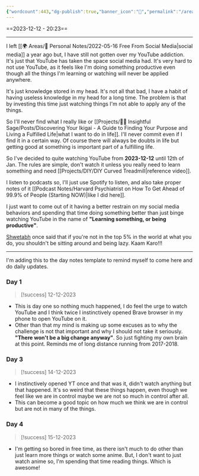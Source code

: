 ```yaml
---
{"wordcount":443,"dg-publish":true,"banner_icon":"💪","permalink":"/areas/personal-notes/30-days-no-you-tube-challenge/","dgPassFrontmatter":true,"noteIcon":"1","created":"2023-12-12T20:23:48.109+05:30","updated":"2023-12-15T11:31:52.240+05:30"}
---
```


==2023-12-12 - 20:23==

---
I left [[🌍 Areas/📧 Personal Notes/2022-05-16 Free From Social Media\|social media]] a year ago but, I have still not gotten over my YouTube addiction. It's just that YouTube has taken the space social media had. It's very hard to not use YouTube, as it feels like I'm doing something productive even though all the things I'm learning or watching will never be applied anywhere.

It's just knowledge stored in my head. It's not all that bad, I have a habit of having useless knowledge in my head for a long time. The problem is that by investing this time just watching things I'm not able to apply any of the things.

So I'll never find what I really like or [[Projects/🧓🏻 Insightful Sage/Posts/Discovering Your Ikigai - A Guide to Finding Your Purpose and Living a Fulfilled Life\|what I want to do in life]]. I'll never commit even if I find it in a certain way. Of course there will always be doubts in life but getting good at something is important part of a fulfilling life.

So I've decided to quite watching YouTube from **2023-12-12** until 12th of Jan. The rules are simple, don't watch it unless you really need to learn something and need [[Projects/DIY/DIY Curved Treadmill\|reference video]].

I listen to podcasts so, I'll just use Spotify to listen, and also take proper notes of it [[Podcast Notes/Harvard Psychiatrist on How To Get Ahead of 99.9% of People (Starting NOW)\|like I did here]].

I just want to come out of it having a better restrain on my social media behaviors and spending that time doing something better than just binge watching YouTube in the name of **"Learning something, or being productive"**.

[Shwetabh](https://www.youtube.com/@ShwetabhGangwar1) once said that if you're not in the top 5% in the world at what you do, you shouldn't be sitting around and being lazy. Kaam Karo!!!

---
I'm adding this to the day notes template to remind myself to come here and do daily updates.

### Day 1
>[!success] 12-12-2023
- This is day one so nothing much happened, I do feel the urge to watch YouTube and I think twice I instinctively opened Brave browser in my phone to open YouTube on it.
- Other than that my mind is making up some excuses as to why the challenge is not that important and why I should not take it seriously. **"There won't be a big change anyway"**. So just fighting my own brain at this point. Reminds me of long distance running from 2017-2018.

### Day 3
>[!success] 14-12-2023
- I instinctively opened YT once and that was it, didn't watch anything but that happened. It's so weird that these things happen, even though we feel like we are in control maybe we are not so much in control after all.
- This can become a good topic on how much we think we are in control but are not in many of the things.

### Day 4
>[!success] 15-12-2023
- I'm getting so bored in free time, as there isn't much to do other than just learn more things or watch some anime. But, I don't want to just watch anime so, I'm spending that time reading things. Which is awesome!
